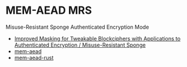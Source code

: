 # MEM-AEAD MRS

Misuse-Resistant Sponge Authenticated Encryption Mode

* [Improved Masking for Tweakable Blockciphers with Applications to Authenticated Encryption / Misuse-Resistant Sponge](https://eprint.iacr.org/2015/999)
* [mem-aead](https://github.com/MEM-AEAD/mem-aead)
* [mem-aead-rust](https://github.com/MEM-AEAD/mem-aead-rust)
